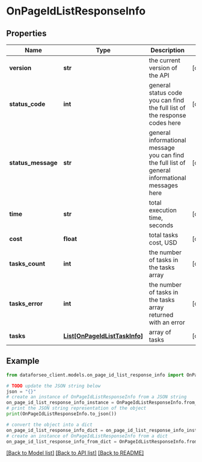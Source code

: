 # OnPageIdListResponseInfo


## Properties

Name | Type | Description | Notes
------------ | ------------- | ------------- | -------------
**version** | **str** | the current version of the API | [optional] 
**status_code** | **int** | general status code you can find the full list of the response codes here | [optional] 
**status_message** | **str** | general informational message you can find the full list of general informational messages here | [optional] 
**time** | **str** | total execution time, seconds | [optional] 
**cost** | **float** | total tasks cost, USD | [optional] 
**tasks_count** | **int** | the number of tasks in the tasks array | [optional] 
**tasks_error** | **int** | the number of tasks in the tasks array returned with an error | [optional] 
**tasks** | [**List[OnPageIdListTaskInfo]**](OnPageIdListTaskInfo.md) | array of tasks | [optional] 

## Example

```python
from dataforseo_client.models.on_page_id_list_response_info import OnPageIdListResponseInfo

# TODO update the JSON string below
json = "{}"
# create an instance of OnPageIdListResponseInfo from a JSON string
on_page_id_list_response_info_instance = OnPageIdListResponseInfo.from_json(json)
# print the JSON string representation of the object
print(OnPageIdListResponseInfo.to_json())

# convert the object into a dict
on_page_id_list_response_info_dict = on_page_id_list_response_info_instance.to_dict()
# create an instance of OnPageIdListResponseInfo from a dict
on_page_id_list_response_info_from_dict = OnPageIdListResponseInfo.from_dict(on_page_id_list_response_info_dict)
```
[[Back to Model list]](../README.md#documentation-for-models) [[Back to API list]](../README.md#documentation-for-api-endpoints) [[Back to README]](../README.md)


